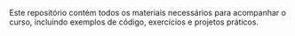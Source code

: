 Este repositório contém todos os materiais necessários para acompanhar o curso, incluindo exemplos de código, exercícios e projetos práticos.
